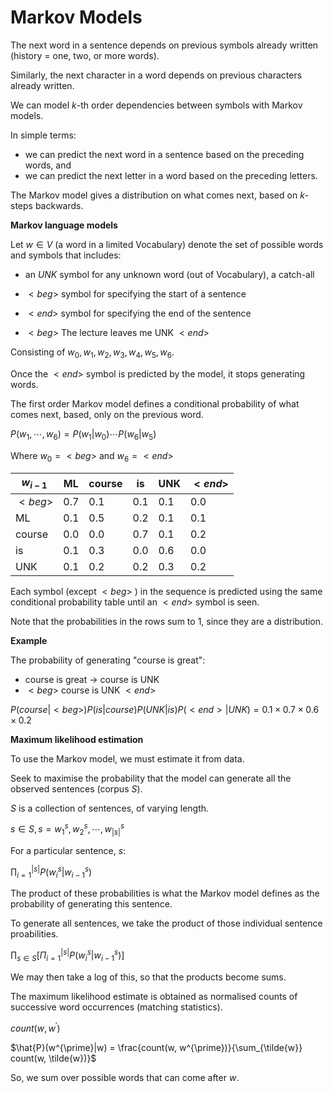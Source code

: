# Markov Models

The next word in a sentence depends on previous symbols already written (history = one, two, or more words).

Similarly, the next character in a word depends on previous characters already written.

We can model $k$-th order dependencies between symbols with Markov models.

In simple terms:

- we can predict the next word in a sentence based on the preceding words, and
- we can predict the next letter in a word based on the preceding letters.

The Markov model gives a distribution on what comes next, based on $k$-steps backwards.

**Markov language models**

Let $w ∈ V$ (a word in a limited Vocabulary) denote the set of possible words and symbols that includes:

- an $UNK$ symbol for any unknown word (out of Vocabulary), a catch-all
- $\lt beg \gt$ symbol for specifying the start of a sentence
- $\lt end \gt$ symbol for specifying the end of the sentence

- $\lt beg \gt$ The lecture leaves me UNK $\lt end \gt$

Consisting of $w_0, w_1, w_2, w_3, w_4, w_5, w_6$.

Once the $\lt end \gt$ symbol is predicted by the model, it stops generating words.

The first order Markov model defines a conditional probability of what comes next, based, only on the previous word.

$P(w_1, ⋯, w_6) = P(w_1 | w_0) ⋯ P(w_6 | w_5)$

Where $w_0 = \lt beg \gt$ and $w_6 = \lt end \gt$

| $w_{i-1}$     | ML  | course | is  | UNK | $\lt end \gt$ |
| ------------- | --- | ------ | --- | --- | ------------- |
| $\lt beg \gt$ | 0.7 | 0.1    | 0.1 | 0.1 | 0.0           |
| ML            | 0.1 | 0.5    | 0.2 | 0.1 | 0.1           |
| course        | 0.0 | 0.0    | 0.7 | 0.1 | 0.2           |
| is            | 0.1 | 0.3    | 0.0 | 0.6 | 0.0           |
| UNK           | 0.1 | 0.2    | 0.2 | 0.3 | 0.2           |

Each symbol (except $\lt beg \gt$ ) in the sequence is predicted using the same conditional probability table until an $\lt end \gt$ symbol is seen.

Note that the probabilities in the rows sum to $1$, since they are a distribution.

**Example**

The probability of generating "course is great":

- course is great -> course is UNK
- $\lt beg \gt$ course is UNK $\lt end \gt$

$P(course|\lt beg \gt)P(is|course)P(UNK|is)P(\lt end \gt |UNK) = 0.1 \times 0.7 \times 0.6 \times 0.2$

**Maximum likelihood estimation**

To use the Markov model, we must estimate it from data.

Seek to maximise the probability that the model can generate all the observed sentences (corpus $S$).

$S$ is a collection of sentences, of varying length.

$s ∈ S, s = {w_1^s, w_2^s, ⋯, w_{|s|}^s}$

For a particular sentence, $s$:

$\prod\nolimits_{i=1}^{|s|} P(w_i^s | w_{i-1}^s)$

The product of these probabilities is what the Markov model defines as the probability of generating this sentence.

To generate all sentences, we take the product of those individual sentence proabilities.

$\prod_{s∈S} [\Pi_{i=1}^{|s|} P(w_i^s | w_{i-1}^s)]$

We may then take a log of this, so that the products become sums.

The maximum likelihood estimate is obtained as normalised counts of successive word occurrences (matching statistics).

$count(w, w^{\prime})$

$\hat{P}(w^{\prime}|w) = \frac{count(w, w^{\prime})}{\sum_{\tilde{w}} count(w, \tilde{w})}$

So, we sum over possible words that can come after $w$.

